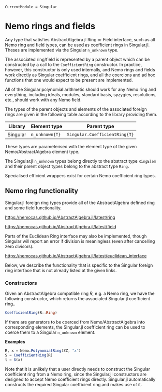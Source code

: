 ```@meta
CurrentModule = Singular
```

# Nemo rings and fields

Any type that satisfies AbstractAlgebra.jl Ring or Field interface, such as all Nemo
ring and field types, can be used as coefficient rings in Singular.jl. Theses are
implemented via the Singular `n_unknown` type.

The associated ring/field is represented by a parent object which can be constructed by
a call to the `CoefficientRing` constructor. In practice, however, this constructor is
only used internally, and Nemo rings and fields work directly as Singular coefficient
rings, and all the coercions and ad hoc functions that one would expect to be present
are implemented.

All of the Singular polynomial arithmetic should work for any Nemo ring and everything,
including ideals, modules, standard basis, syzygies, resolutions, etc., should work
with any Nemo field.

The types of the parent objects and elements of the associated foreign rings
are given in the following table according to the library providing them.

 Library        | Element type     | Parent type
----------------|------------------|------------------------------
Singular        | `n_unknown{T}`   | `Singular.CoefficientRing{T}`

These types are parameterised with the element type of the given Nemo/AbstractAlgebra
element type.

The Singular.jl `n_unknown` types belong directly to the abstract type `RingElem` and
their parent object types belong to the abstract type `Ring`.

Specialised efficient wrappers exist for certain Nemo coefficient ring types.

## Nemo ring functionality

Singular.jl foreign ring types provide all of the AbstractAlgebra defined ring and
some field functionality.

<https://nemocas.github.io/AbstractAlgebra.jl/latest/ring>

<https://nemocas.github.io/AbstractAlgebra.jl/latest/field>

Parts of the Euclidean Ring interface may also be implemented, though Singular will
report an error if division is meaningless (even after cancelling zero divisors).

<https://nemocas.github.io/AbstractAlgebra.jl/latest/euclidean_interface>

Below, we describe the functionality that is specific to the Singular foreign ring
interface that is not already listed at the given links.

### Constructors

Given an AbstractAlgebra compatible ring $R$, e.g. a Nemo ring, we have the following
constructor, which returns the associated Singular.jl coefficient ring..

```julia
CoefficientRing(R::Ring)
```

If there are generators to be coerced from Nemo/AbstractAlgebra into corresponding
elements, the Singular.jl coefficient ring can be used to coerce them to a Singular
`n_unknown` element.

**Examples**

```julia
R, x = Nemo.PolynomialRing(ZZ, "x")
S = CoefficientRing(R)
t = S(x)
```

Note that it is unlikely that a user directly needs to construct the Singular
coefficient ring from a Nemo ring, since the Singular.jl constructors are designed to
accept Nemo coefficient rings directly. Singular.jl automatically constructs the
required Singular coefficient ring and makes use of it.

